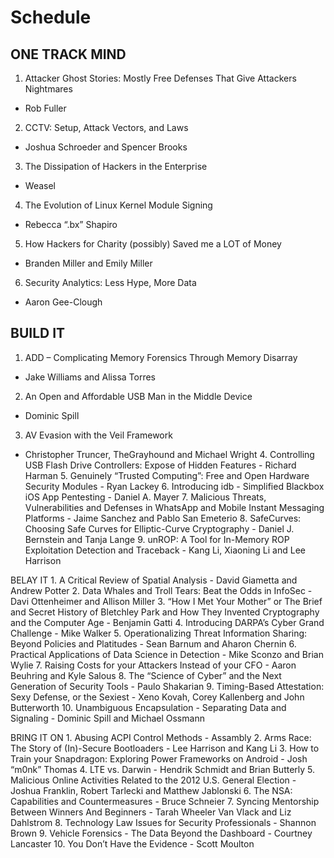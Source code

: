 # Schedule

## ONE TRACK MIND

1. Attacker Ghost Stories: Mostly Free Defenses That Give Attackers Nightmares 
  - Rob Fuller
2. CCTV: Setup, Attack Vectors, and Laws
  - Joshua Schroeder and Spencer Brooks
3. The Dissipation of Hackers in the Enterprise
  - Weasel
4. The Evolution of Linux Kernel Module Signing
  - Rebecca “.bx” Shapiro
5. How Hackers for Charity (possibly) Saved me a LOT of Money
  - Branden Miller and Emily Miller
6. Security Analytics: Less Hype, More Data
  - Aaron Gee-Clough

## BUILD IT

1. ADD – Complicating Memory Forensics Through Memory Disarray
  - Jake Williams and Alissa Torres
2. An Open and Affordable USB Man in the Middle Device
  - Dominic Spill
3. AV Evasion with the Veil Framework
  - Christopher Truncer, TheGrayhound and Michael Wright
	4.	Controlling USB Flash Drive Controllers: Expose of Hidden Features - Richard Harman
	5.	Genuinely “Trusted Computing”: Free and Open Hardware Security Modules - Ryan Lackey
	6.	Introducing idb - Simplified Blackbox iOS App Pentesting - Daniel A. Mayer
	7.	Malicious Threats, Vulnerabilities and Defenses in WhatsApp and Mobile Instant Messaging Platforms - Jaime Sanchez and Pablo San Emeterio
	8.	SafeCurves: Choosing Safe Curves for Elliptic-Curve Cryptography - Daniel J. Bernstein and Tanja Lange
	9.	unROP: A Tool for In-Memory ROP Exploitation Detection and Traceback - Kang Li, Xiaoning Li and Lee Harrison

BELAY IT
	1.	A Critical Review of Spatial Analysis - David Giametta and Andrew Potter
	2.	Data Whales and Troll Tears: Beat the Odds in InfoSec - Davi Ottenheimer and Allison Miller
	3.	“How I Met Your Mother” or The Brief and Secret History of Bletchley Park and How They Invented Cryptography and the Computer Age - Benjamin Gatti
	4.	Introducing DARPA’s Cyber Grand Challenge - Mike Walker
	5.	Operationalizing Threat Information Sharing: Beyond Policies and Platitudes - Sean Barnum and Aharon Chernin
	6.	Practical Applications of Data Science in Detection - Mike Sconzo and Brian Wylie
	7.	Raising Costs for your Attackers Instead of your CFO - Aaron Beuhring and Kyle Salous
	8.	The “Science of Cyber” and the Next Generation of Security Tools - Paulo Shakarian
	9.	Timing-Based Attestation: Sexy Defense, or the Sexiest - Xeno Kovah, Corey Kallenberg and John Butterworth
	10.	Unambiguous Encapsulation - Separating Data and Signaling - Dominic Spill and Michael Ossmann

BRING IT ON
	1.	Abusing ACPI Control Methods - Assambly
	2.	Arms Race: The Story of (In)-Secure Bootloaders - Lee Harrison and Kang Li
	3.	How to Train your Snapdragon: Exploring Power Frameworks on Android - Josh “m0nk” Thomas
	4.	LTE vs. Darwin - Hendrik Schmidt and Brian Butterly
	5.	Malicious Online Activities Related to the 2012 U.S. General Election - Joshua Franklin, Robert Tarlecki and Matthew Jablonski
	6.	The NSA: Capabilities and Countermeasures - Bruce Schneier
	7.	Syncing Mentorship Between Winners And Beginners - Tarah Wheeler Van Vlack and Liz Dahlstrom
	8.	Technology Law Issues for Security Professionals - Shannon Brown
	9.	Vehicle Forensics - The Data Beyond the Dashboard - Courtney Lancaster
	10.	You Don’t Have the Evidence - Scott Moulton
